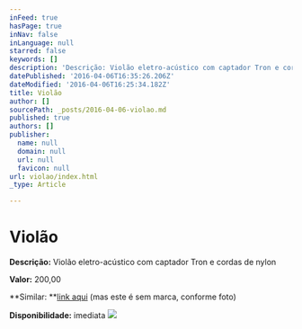 ```yaml
---
inFeed: true
hasPage: true
inNav: false
inLanguage: null
starred: false
keywords: []
description: 'Descrição: Violão eletro-acústico com captador Tron e cordas de nylon'
datePublished: '2016-04-06T16:35:26.206Z'
dateModified: '2016-04-06T16:25:34.182Z'
title: Violão
author: []
sourcePath: _posts/2016-04-06-violao.md
published: true
authors: []
publisher:
  name: null
  domain: null
  url: null
  favicon: null
url: violao/index.html
_type: Article

---
```

# Violão

**Descrição:** Violão eletro-acústico com captador Tron e cordas de nylon

**Valor:** 200,00

**Similar: **[link aqui][0] (mas este é sem marca, conforme foto)

**Disponibilidade:** imediata
![](https://s3-us-west-2.amazonaws.com/the-grid-img/p/424c457f522f0cbdfaf3c87a85abb6c38b4b4da7.jpg)

[0]: https://www.walmart.com.br/item/1266320/sk?utm_source=google-pla&adtype=pla&utm_medium=ppc&utm_term=1266320&utm_campaign=instrumentos+1266320